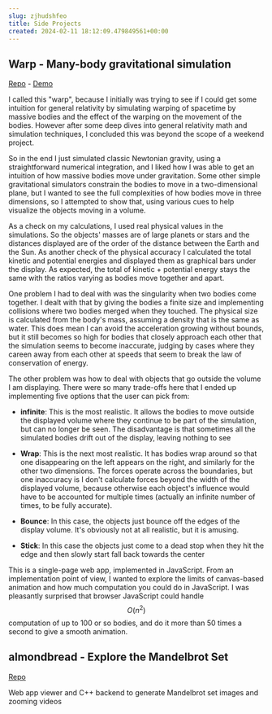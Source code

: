 ```yaml
---  
slug: zjhudshfeo
title: Side Projects
created: 2024-02-11 18:12:09.479849561+00:00
---  
```

## Warp - Many-body gravitational simulation

[Repo](https://github.com/eobrain/warp) - [Demo](https://eobrain.github.io/warp/)

I called this "warp", because I initially was trying to see if I could get some intuition for general relativity by simulating warping of spacetime by massive bodies and the effect of the warping on the movement of the bodies. However after some deep dives into general relativity math and simulation techniques, I concluded this was beyond the scope of a weekend project.

So in the end I just simulated classic Newtonian gravity, using a straightforward numerical integration, and I liked how I was able to get an intuition of how massive bodies move under gravitation. Some other simple gravitational simulators constrain the bodies to move in a two-dimensional plane, but I wanted to see the full complexities of how bodies move in three dimensions, so I attempted to show that, using various cues to help visualize the objects moving in a volume.

As a check on my calculations, I used real physical values in the simulations. So the objects' masses are of large planets or stars and the distances displayed are of the order of the distance between the Earth and the Sun. As another check of the physical accuracy I calculated the total kinetic and potential energies and displayed them as graphical bars under the display. As expected, the total of kinetic + potential energy stays the same with the ratios varying as bodies move together and apart.

One problem I had to deal with was the singularity when two bodies come together. I dealt with that by giving the bodies a finite size and implementing collisions where two bodies merged when they touched. The physical size is calculated from the body's mass, assuming a density that is the same as water. This does mean I can avoid the acceleration growing without bounds, but it still becomes so high for bodies that closely approach each other that the simulation seems to become inaccurate, judging by cases where they careen away from each other at speeds that seem to break the law of conservation of energy.

The other problem was how to deal with objects that go outside the volume I am displaying. There were so many trade-offs here that I ended up implementing five options that the user can pick from:

* **infinite**: This is the most realistic. It allows the bodies to move outside the displayed volume where they continue to be part of the simulation, but can no longer be seen. The disadvantage is that sometimes all the simulated bodies drift out of the display, leaving nothing to see

* **Wrap**: This is the next most realistic. It has bodies wrap around so that one disappearing on the left appears on the right, and similarly for the other two dimensions. The forces operate across the boundaries, but one inaccuracy is I don't calculate forces beyond the width of the displayed volume, because otherwise each object's influence would have to be accounted for multiple times (actually an infinite number of times, to be fully accurate).

* **Bounce**: In this case, the objects just bounce off the edges of the display volume. It's obviously not at all realistic, but it is amusing.

* **Stick**: In this case the objects just come to a dead stop when they hit the edge and then slowly start fall back towards the center 



This is a single-page web app, implemented in JavaScript. From an implementation point of view, I wanted to explore the limits of canvas-based animation and how much computation you could do in JavaScript. I was pleasantly surprised that browser JavaScript could handle $$O(n^2)$$ computation of up to 100 or so bodies, and do it more than 50 times a second to give a smooth animation.


## almondbread - Explore the Mandelbrot Set

[Repo](https://github.com/eobrain/almondbread)

Web app viewer and C++ backend to generate Mandelbrot set images and zooming videos

